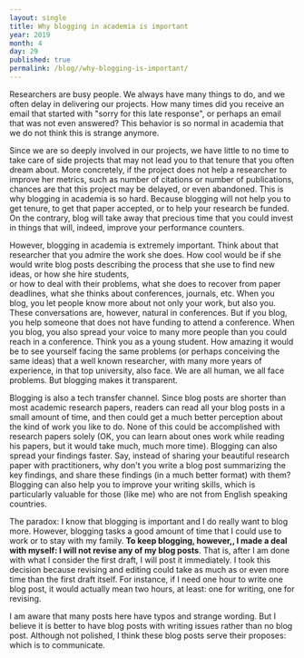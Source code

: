 ```yaml
---
layout: single
title: Why blogging in academia is important
year: 2019
month: 4
day: 29
published: true
permalink: /blog//why-blogging-is-important/
---
```


Researchers are busy people. We always have many things to do, and we often
delay in delivering our projects. How many times did you receive an email that
started with "sorry for this late response", or perhaps an email that was not
even answered? This behavior is so normal in academia that we do not think this
is strange anymore.

Since we are so deeply involved in our projects, we have little to no time to
take care of side projects that may not lead you to that tenure that you often
dream about. More concretely, if the project does not help a researcher to improve her metrics,
such as number of citations or number of publications, chances are that this
project may be delayed, or even abandoned. This is why blogging in academia is
so hard. Because blogging will not help you to get tenure, to get that paper
accepted, or to help your research be funded. On the contrary, blog will take
away that precious time that you could invest in things that will, indeed, improve
your performance counters.

However, blogging in academia is extremely important. Think about that researcher
that you admire the work she does. How cool would be if she would write blog
posts describing the process that she use to find new ideas, or how she hire students,  
or how to deal with their problems, what she does to recover from paper deadlines,
what she thinks about conferences, journals, etc. When you blog, you let people
know more about not only your work, but also you. These conversations are, however,
natural in conferences. But if you blog, you help someone that does not have
funding to attend a conference. When you blog, you also spread your voice to
many more people than you could reach in a conference. Think you as a young
student. How amazing it would be to see yourself facing the same problems
(or perhaps conceiving the same ideas) that a well known researcher,
with many more years of experience, in that top university, also face. We are
all human, we all face problems. But blogging makes it transparent.

Blogging is also a tech transfer channel. Since blog posts are shorter than most
academic research papers, readers can read all your blog posts in a small amount
of time, and then could get a much better perception about the kind of work you
like to do. None of this could be accomplished  with research papers solely (OK, you
can learn about ones work while reading his papers, but it would take much,
much  more time). Blogging can also spread your findings faster. Say, instead
of sharing your beautiful research paper with practitioners, why don't you write
a blog post summarizing the key findings, and share these findings (in a much
better format) with them? Blogging can also help you to improve your writing
skills, which is particularly valuable for those (like me) who are not from
English speaking countries.

The paradox: I know that blogging is important and I do really want to blog more.
However, blogging tasks a good amount of time that I could use to work or to stay
with my family. **To keep blogging, however,, I made a deal with myself: I will not revise any of
my blog posts**. That is, after I am done with what I consider the first draft,
I will post it immediately. I took
this decision because revising and editing could take as much as or even more time
than the first draft itself. For instance, if I need one hour to write one blog post, it would actually
mean two hours, at least: one for writing, one for revising.

I am aware that many
posts here have typos and strange wording. But I believe it is better to have
blog posts with writing issues rather than no blog post. Although not polished,
I think these blog posts serve their proposes: which is to communicate.
